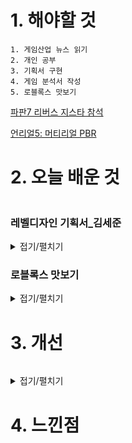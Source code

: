 # 1. 해야할 것
```
1. 게임산업 뉴스 읽기
2. 개인 공부
3. 기획서 구현
4. 게임 분석서 작성
5. 로블록스 맛보기
```
[파판7 리버스 지스타 참석](https://www.gamemeca.com/view.php?gid=1742352)

[언리얼5: 머티리얼 PBR](https://dev.epicgames.com/community/learning/courses/7wR/unreal-engine-53ee42/6WlD/unreal-engine-pbr)

# 2. 오늘 배운 것
```

```

### 레벨디자인 기획서_김세준
<details>
<summary>접기/펼치기</summary>

![image](https://github.com/JM94Ent/TIL-WIL/assets/143363550/52e8e3e0-633f-40be-be28-c7188240436d)

</details>

### 로블록스 맛보기
<details>
<summary>접기/펼치기</summary>

색깔 바꾸기

for 문

![image](https://github.com/JM94Ent/TIL-WIL/assets/143363550/270c450f-9c8c-4048-98d1-fa9bae324d13)

while 문

![image](https://github.com/JM94Ent/TIL-WIL/assets/143363550/e87ee0d2-7eb5-4981-a333-27d37400b66f)

시간 바꾸기

![image](https://github.com/JM94Ent/TIL-WIL/assets/143363550/3c9b5aef-fb01-469a-9e2f-9f3c319ababf)

신호등 바꾸기

![image](https://github.com/JM94Ent/TIL-WIL/assets/143363550/f97a1bea-54d6-447b-84b0-d317666e7c31)

</details>

# 3. 개선
```

```
<details>
<summary>접기/펼치기</summary>


</details>

# 4. 느낀점
```

```


